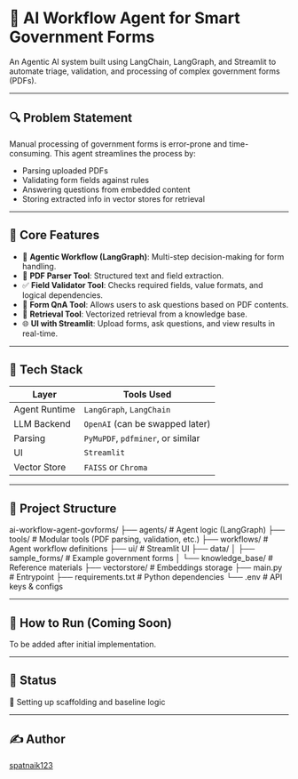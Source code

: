 # 🤖 AI Workflow Agent for Smart Government Forms

An Agentic AI system built using LangChain, LangGraph, and Streamlit to automate triage, validation, and processing of complex government forms (PDFs).

---

## 🔍 Problem Statement

Manual processing of government forms is error-prone and time-consuming. This agent streamlines the process by:
- Parsing uploaded PDFs
- Validating form fields against rules
- Answering questions from embedded content
- Storing extracted info in vector stores for retrieval

---

## 🧠 Core Features

- 🔄 **Agentic Workflow (LangGraph)**: Multi-step decision-making for form handling.
- 🧾 **PDF Parser Tool**: Structured text and field extraction.
- ✅ **Field Validator Tool**: Checks required fields, value formats, and logical dependencies.
- 💬 **Form QnA Tool**: Allows users to ask questions based on PDF contents.
- 🔎 **Retrieval Tool**: Vectorized retrieval from a knowledge base.
- 🌐 **UI with Streamlit**: Upload forms, ask questions, and view results in real-time.

---

## 🧱 Tech Stack

| Layer         | Tools Used                        |
|---------------|----------------------------------|
| Agent Runtime | `LangGraph`, `LangChain`         |
| LLM Backend   | `OpenAI` (can be swapped later)  |
| Parsing       | `PyMuPDF`, `pdfminer`, or similar|
| UI            | `Streamlit`                      |
| Vector Store  | `FAISS` or `Chroma`              |

---

## 📁 Project Structure

ai-workflow-agent-govforms/
├── agents/ # Agent logic (LangGraph)
├── tools/ # Modular tools (PDF parsing, validation, etc.)
├── workflows/ # Agent workflow definitions
├── ui/ # Streamlit UI
├── data/
│ ├── sample_forms/ # Example government forms
│ └── knowledge_base/ # Reference materials
├── vectorstore/ # Embeddings storage
├── main.py # Entrypoint
├── requirements.txt # Python dependencies
└── .env # API keys & configs


---

## 🚀 How to Run (Coming Soon)
To be added after initial implementation.

---

## 📌 Status
🧱 Setting up scaffolding and baseline logic

---

## ✍️ Author
[spatnaik123](https://github.com/spatnaik123)
